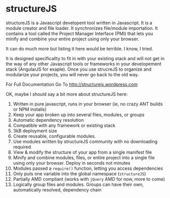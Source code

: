 structureJS
===========

structureJS is a Javascript developent tool written in Javascript. It is a module creator and file  loader. It synchronizes file/module importation. It contains a tool called the Project Manager Interface (PMI) that lets you minify and combine your entire project using only your browser.

It can do much more but listing it here would be terrible. I know, I tried.

It is designed specificallty to fit in with your existing stack and will not get in the way of any other Javascript tools or frameworks in your developement stack (AngularJS for exaple). Once you use strucreJS to organize and modularize your projects, you will never go back to the old way.

For Full Documentation Go To http://structurejs.wordpress.com

OK, maybe I should say a bit more about structureJS here:

1. Written in pure javascript, runs in your browser (ie, no crazy ANT builds or NPM installs)
2. Keep your app broken up into several files, modules, or groups
2. Automatic dependency resolution
2. Compatible with any framework or existing stack
3. 3kB deployment size
2. Create reusable, configurable modules.
3. Use modules written by structureJS community with no downloading required
4. View & modify the structure of your app from a single manifest file
5. Minify and combine modules, files, or entire project into a single file using only your browser. Deploy in seconds not minutes
5. Modules passed a `require()` function, letting you access dependencies
6. Only puts one variable into the global namespace (`structureJS`)
7. Partially AMD compliant (works with `jQuery` AMD for now, more to come)
8. Logically group files and modules. Groups can have their own, automatically resolved, dependency chain



